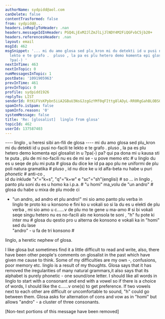```yaml
---
authorName: sydpidd@aol.com
canDelete: false
contentTrasformed: false
from: sydpidd@...
headers.inReplyToHeader: .nan
headers.messageIdInHeader: PGQ4LjExM2JlZmJlLjJlNDY4M2FiQGFvbC5jb20+
headers.referencesHeader: .nan
layout: email
msgId: 462
msgSnippet: '... mi du amo glosa sed plu_kron mi du detekti id u pusi no-facili te
  lekto e te grafo .  pluso , la pa es plu hetero demo komenta epi glosalist in u
  ?pa(-) '
nextInTime: 463
nextInTopic: 0
numMessagesInTopic: 1
postDate: '1091905963'
prevInTime: 461
prevInTopic: 0
profile: sydpidd1926
replyTo: LIST
senderId: RtKiFVsKPpbn5iiA2GBuU3NsGJzgGzYMf0qFIttg8lADyL-RR0RgGahBLOBSQyIeP0EdIu0G
spamInfo.isSpam: false
spamInfo.reason: '0'
systemMessage: false
title: 'Re: [glosalist]  linglo from glosa'
topicId: 462
userId: 137587403
---
```



----  linglo , u heresi sibi an-fili de glosa ----
   mi du amo glosa sed plu_kron mi du detekti id u pusi no-facili te lekto e 
te grafo .  pluso , la pa es plu hetero demo komenta epi glosalist in u ?pa(-) 
pa? qui pa dona mi u kausa sti te puta , plu de mi no-facili nu es de mi se - 
u pove memo etc # u linglo du es u seqe de plu mi puta # 
   glosa du dice ke id pa apo plu ne uniformi de plu poli natura gramatika # 
pluso , id nu dice ke u id alfa-beta nu habe u puri *phonetic* # anti-co  ,  
id du inklude  "x"="k+s",  "q"="k+w" e  "sc"="sh"(englisi) # so ... in linglo , 
panto plu  soni du es u homo ka i.p.a. #
    "u  homi"  ma_volu  de  "un  andro" # glosa du habe u mixa de plu mode ci 
 -  "un  andro,  ad  andro  et  plu  andro!" mi sio amo   panto plu verba in  
linglo te proto ko u konsono e  fini ko u vokali so si la du es u elekti de 
plu verba  , mi sio amo u  c......v de plu mo te gene u ma-amo # si  bi vokali 
seqe  singu hetero nu es no-facili alo ne konsola te  soni  ,  "h" fu pote ki 
inter mu  # 
glosa du  qestio pro u alterna de konsono e vokali ka in  "homi" sed du lase  
"andro"  - u fa de tri konsono # 

linglo, a heretic nephew of glosa.

   I like glosa but sometimes find it a little difficult to read and write, 
 also, there have been other people's comments on glosalist in the past which 
have given me cause to think. 
Some of my difficulties  are my own -, confusions, poor memory etc. linglo is 
a result of my thoughts.
   Glosa says that it has removed the iregularities of many natural 
grammars,it also says that its alphabet is purely phonetic - one sound/one letter. I 
should like all words in linglo to start with a consonant and end with a vowel 
so if there is a choice of words, I should like the c......v one(s) to get 
preference. If two vowels next to each other  are difficult or uncomfortable to 
sound, "h" could go between them. Glosa asks for alternation of cons and vow as 
in "homi" but allows "andro" - a cluster of three consonants.


[Non-text portions of this message have been removed]


